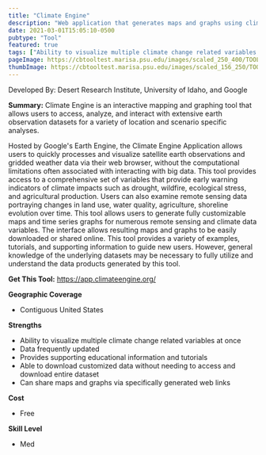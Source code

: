 ```yaml
---
title: "Climate Engine"
description: "Web application that generates maps and graphs using climate data from remotely sensed source data"
date: 2021-03-01T15:05:10-0500
pubtype: "Tool"
featured: true
tags: ["Ability to visualize multiple climate change related variables at once", "Data frequently updated", "Provides supporting educational information and tutorials", "Able to download customized data without needing to access and download entire dataset", "Can share maps and graphs via specifically generated web links"]
pageImage: https://cbtooltest.marisa.psu.edu/images/scaled_250_400/TOOLID_28.0_ScreenCapture-1.png
thumbImage: https://cbtooltest.marisa.psu.edu/images/scaled_156_250/TOOLID_28.0_ScreenCapture-1.png
---
```

Developed By: Desert Research Institute, University of Idaho, and Google

**Summary:** Climate Engine is an interactive mapping and graphing tool that allows users to access, analyze, and interact with extensive earth observation datasets for a variety of location and scenario specific analyses. 

Hosted by Google's Earth Engine, the Climate Engine Application allows users to quickly processes and visualize satellite earth observations and gridded weather data via their web browser, without the computational limitations often associated with interacting with big data. This tool provides access to a comprehensive set of variables that provide early warning indicators of climate impacts such as drought, wildfire, ecological stress, and agricultural production. Users can also examine remote sensing data portraying changes in land use, water quality, agriculture, shoreline evolution over time. This tool allows users to generate fully customizable maps and time series graphs for numerous remote sensing and climate data variables. The interface allows resulting maps and graphs to be easily downloaded or shared online. This tool provides a variety of examples, tutorials, and supporting information to guide new users. However, general knowledge of the underlying datasets may be necessary to fully utilize and understand the data products generated by this tool.



__**Get This Tool:**__ https://app.climateengine.org/

__**Geographic Coverage**__
- Contiguous United States

__**Strengths**__
-  Ability to visualize multiple climate change related variables at once
-  Data frequently updated
-  Provides supporting educational information and tutorials
-  Able to download customized data without needing to access and download entire dataset
-   Can share maps and graphs via specifically generated web links

__**Cost**__
- Free

__**Skill Level**__
- Med
